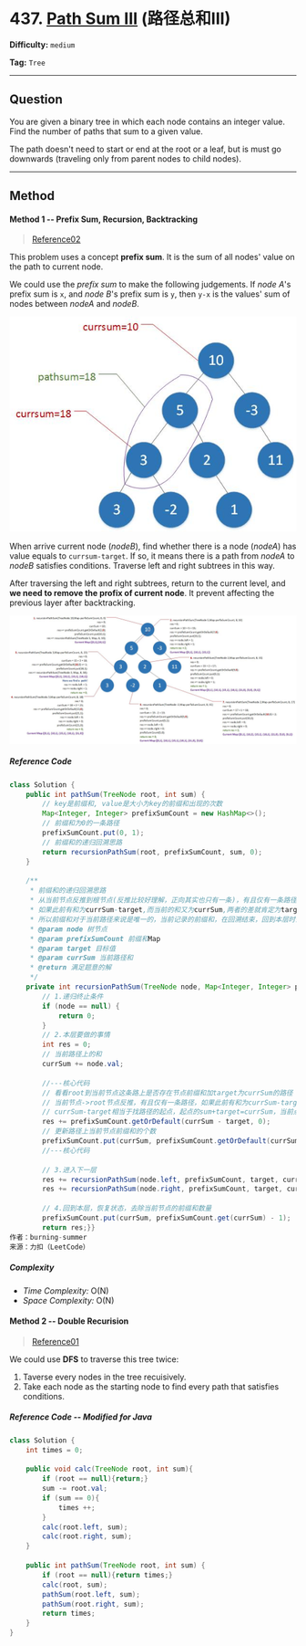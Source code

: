 # 437. [Path Sum III][PS] (路径总和III)

[PS]: https://leetcode-cn.com/problems/path-sum-iii/	"Path Sum III"

**Difficulty:** `medium`

**Tag:** `Tree`

------

## Question

You are given a binary tree in which each node contains an integer value. Find the number of paths that sum to a given value.

The path doesn't need to start or end at the root or a leaf, but is must go downwards (traveling only from parent nodes to child nodes). 

------

## Method

#### Method 1 -- Prefix Sum, Recursion, Backtracking

> [Reference02][02]

[02]: https://leetcode-cn.com/problems/path-sum-iii/solution/qian-zhui-he-di-gui-hui-su-by-shi-huo-de-xia-tian/	"Reference02"

This problem uses a concept **prefix sum**. It is the sum of all nodes' value on the path to current node.

We could use the *prefix sum* to make the following judgements. If *node A*'s prefix sum is `x`, and *node B*'s prefix sum is `y`, then `y-x` is the values' sum of nodes between *nodeA* and *nodeB*.

![](https://github.com/Jaden-Chiang/Pictures/blob/main/20210111-1851.jpg)

When arrive current node (*nodeB*), find whether there is a node (*nodeA*) has value equals to `currsum-target`. If so, it means there is a path from *nodeA* to *nodeB* satisfies conditions. Traverse left and right subtrees in this way.

After traversing the left and right subtrees, return to the current level, and **we need to remove the profix of current node**. It prevent affecting the previous layer after backtracking.

![](https://github.com/Jaden-Chiang/Pictures/blob/main/20210112-1549.jpg)

##### Reference Code

```java
class Solution {
    public int pathSum(TreeNode root, int sum) {
        // key是前缀和, value是大小为key的前缀和出现的次数
        Map<Integer, Integer> prefixSumCount = new HashMap<>();
        // 前缀和为0的一条路径
        prefixSumCount.put(0, 1);
        // 前缀和的递归回溯思路
        return recursionPathSum(root, prefixSumCount, sum, 0);
    }

    /**
     * 前缀和的递归回溯思路
     * 从当前节点反推到根节点(反推比较好理解，正向其实也只有一条)，有且仅有一条路径，因为这是一棵树
     * 如果此前有和为currSum-target,而当前的和又为currSum,两者的差就肯定为target了
     * 所以前缀和对于当前路径来说是唯一的，当前记录的前缀和，在回溯结束，回到本层时去除，保证其不影响其他分支的结果
     * @param node 树节点
     * @param prefixSumCount 前缀和Map
     * @param target 目标值
     * @param currSum 当前路径和
     * @return 满足题意的解
     */
    private int recursionPathSum(TreeNode node, Map<Integer, Integer> prefixSumCount, int target, int currSum) {
        // 1.递归终止条件
        if (node == null) {
            return 0;
        }
        // 2.本层要做的事情
        int res = 0;
        // 当前路径上的和
        currSum += node.val;

        //---核心代码
        // 看看root到当前节点这条路上是否存在节点前缀和加target为currSum的路径
        // 当前节点->root节点反推，有且仅有一条路径，如果此前有和为currSum-target,而当前的和又为currSum,两者的差就肯定为target了
        // currSum-target相当于找路径的起点，起点的sum+target=currSum，当前点到起点的距离就是target
        res += prefixSumCount.getOrDefault(currSum - target, 0);
        // 更新路径上当前节点前缀和的个数
        prefixSumCount.put(currSum, prefixSumCount.getOrDefault(currSum, 0) + 1);
        //---核心代码

        // 3.进入下一层
        res += recursionPathSum(node.left, prefixSumCount, target, currSum);
        res += recursionPathSum(node.right, prefixSumCount, target, currSum);

        // 4.回到本层，恢复状态，去除当前节点的前缀和数量
        prefixSumCount.put(currSum, prefixSumCount.get(currSum) - 1);
        return res;}}
作者：burning-summer
来源：力扣（LeetCode）
```

##### Complexity

- *Time Complexity:* O(N)
- *Space Complexity:* O(N)

#### Method 2 -- Double Recurision

> [Reference01][01]

[01]: https://leetcode-cn.com/problems/path-sum-iii/solution/437-lu-jing-zong-he-iiishuang-zhong-dfs-by-sunny_s/	"Reference01"

We could use **DFS** to traverse this tree twice:

1. Taverse every nodes in the tree recuisively.
2. Take each node as the starting node to find every path that satisfies conditions.

##### Reference Code -- Modified for Java

```java
class Solution {
    int times = 0;

    public void calc(TreeNode root, int sum){
        if (root == null){return;}
        sum -= root.val;
        if (sum == 0){
            times ++;
        }
        calc(root.left, sum);
        calc(root.right, sum);
    }

    public int pathSum(TreeNode root, int sum) {
        if (root == null){return times;}
        calc(root, sum);
        pathSum(root.left, sum);
        pathSum(root.right, sum);
        return times;
    }
}
```

